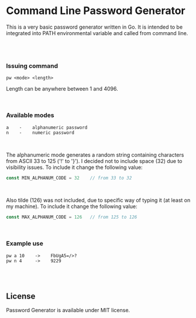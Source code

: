 <h1>Command Line Password Generator</h1>

<p>This is a very basic password generator written in Go. It is intended to be integrated into PATH environmental variable and called from command line.

<br><br>

<h3>Issuing command</h3>
    
    pw <mode> <length> 

Length can be anywhere between 1 and 4096.

<br>

<h3>Available modes</h3>

    a    -    alphanumeric password
    n    -    numeric password

<br>

The alphanumeric mode generates a random string containing characters from ASCII 33 to 125 ('!' to '}'). I decided not to include space (32) due to visibility issues. To include it change the following value:

```Go
const MIN_ALPHANUM_CODE = 32    // from 33 to 32
```

<br>

Also tilde (126) was not included, due to specific way of typing it (at least on my machine). To include it change the following value:

```Go
const MAX_ALPHANUM_CODE = 126   // from 125 to 126
```

<br>

<h3>Example use</h3>

    pw a 10    ->    FbUgA5=/>?
    pw n 4     ->    9229
</p>

<br><br>

<h2>License</h2>

<p>Password Generator is available under MIT license.</p>
